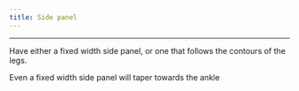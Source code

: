 ```yaml
---
title: Side panel
---
```


***

Have either a fixed width side panel, or one that follows the contours of the legs.

<Note>
Even a fixed width side panel will taper towards the ankle
</Note>
